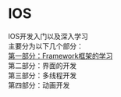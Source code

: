 # IOS
IOS开发入门以及深入学习</br>
主要分为以下几个部分：</br>
<a href="http://www.baidu.com/" target="_blank">第一部分：Framework框架的学习</a></br>
第二部分：界面的开发</br>
第三部分：多线程开发</br>
第四部分：动画开发</br>
